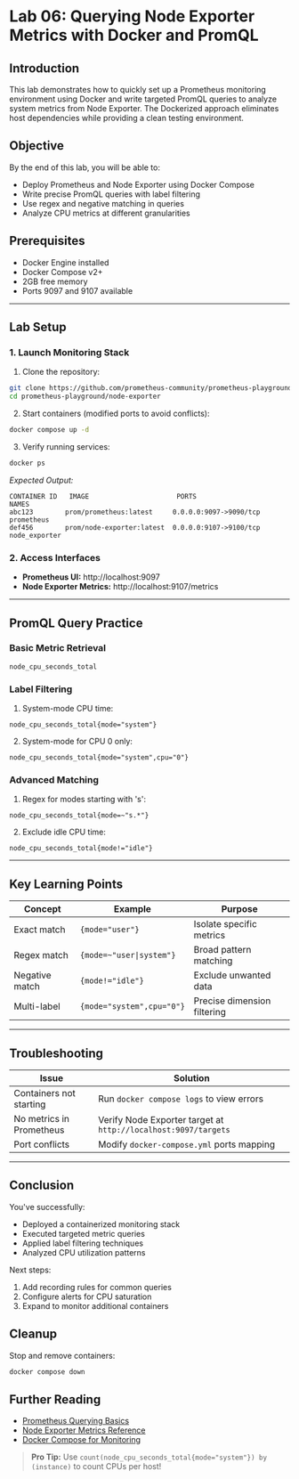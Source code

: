 # Lab 06: Querying Node Exporter Metrics with Docker and PromQL

## Introduction
This lab demonstrates how to quickly set up a Prometheus monitoring environment using Docker and write targeted PromQL queries to analyze system metrics from Node Exporter. The Dockerized approach eliminates host dependencies while providing a clean testing environment.

## Objective
By the end of this lab, you will be able to:
- Deploy Prometheus and Node Exporter using Docker Compose
- Write precise PromQL queries with label filtering
- Use regex and negative matching in queries
- Analyze CPU metrics at different granularities

## Prerequisites
- Docker Engine installed
- Docker Compose v2+
- 2GB free memory
- Ports 9097 and 9107 available

---

## Lab Setup

### 1. Launch Monitoring Stack

1. Clone the repository:
```bash
git clone https://github.com/prometheus-community/prometheus-playground.git
cd prometheus-playground/node-exporter
```

2. Start containers (modified ports to avoid conflicts):
```bash
docker compose up -d
```

3. Verify running services:
```bash
docker ps
```
*Expected Output:*
```
CONTAINER ID   IMAGE                      PORTS                    NAMES
abc123        prom/prometheus:latest     0.0.0.0:9097->9090/tcp   prometheus
def456        prom/node-exporter:latest  0.0.0.0:9107->9100/tcp   node_exporter
```

### 2. Access Interfaces

- **Prometheus UI:** http://localhost:9097
- **Node Exporter Metrics:** http://localhost:9107/metrics

---

## PromQL Query Practice

### Basic Metric Retrieval
```promql
node_cpu_seconds_total
```

### Label Filtering
1. System-mode CPU time:
```promql
node_cpu_seconds_total{mode="system"}
```

2. System-mode for CPU 0 only:
```promql
node_cpu_seconds_total{mode="system",cpu="0"}
```

### Advanced Matching
1. Regex for modes starting with 's':
```promql
node_cpu_seconds_total{mode=~"s.*"}
```

2. Exclude idle CPU time:
```promql
node_cpu_seconds_total{mode!="idle"}
```

---

## Key Learning Points

| Concept | Example | Purpose |
|---------|---------|---------|
| Exact match | `{mode="user"}` | Isolate specific metrics |
| Regex match | `{mode=~"user\|system"}` | Broad pattern matching |
| Negative match | `{mode!="idle"}` | Exclude unwanted data |
| Multi-label | `{mode="system",cpu="0"}` | Precise dimension filtering |

---

## Troubleshooting

| Issue | Solution |
|-------|----------|
| Containers not starting | Run `docker compose logs` to view errors |
| No metrics in Prometheus | Verify Node Exporter target at `http://localhost:9097/targets` |
| Port conflicts | Modify `docker-compose.yml` ports mapping |

---

## Conclusion
You've successfully:
- Deployed a containerized monitoring stack
- Executed targeted metric queries
- Applied label filtering techniques
- Analyzed CPU utilization patterns

Next steps:
1. Add recording rules for common queries
2. Configure alerts for CPU saturation
3. Expand to monitor additional containers

## Cleanup
Stop and remove containers:
```bash
docker compose down
```

## Further Reading
- [Prometheus Querying Basics](https://prometheus.io/docs/prometheus/latest/querying/basics/)
- [Node Exporter Metrics Reference](https://prometheus.io/docs/guides/node-exporter/)
- [Docker Compose for Monitoring](https://github.com/prometheus-community/prometheus-playground)

> **Pro Tip:** Use `count(node_cpu_seconds_total{mode="system"}) by (instance)` to count CPUs per host!
